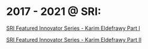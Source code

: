 # 2017 - 2021 @ SRI:
[SRI Featured Innovator Series - Karim Eldefrawy Part I](https://medium.com/dish/featured-innovator-series-312404a8d00e)

[SRI Featured Innovator Series - Karim Eldefrawy Part II](https://medium.com/dish/featured-researcher-article-ii-karim-eldefrawy-d3bce7e89918)
